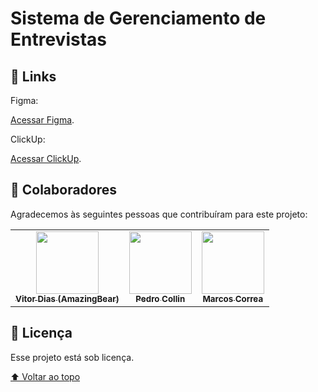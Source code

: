 # Sistema de Gerenciamento de Entrevistas

<!---Esses são exemplos. Veja https://shields.io para outras pessoas ou para personalizar este conjunto de escudos. Você pode querer incluir dependências, status do projeto e informações de licença aqui--->


<!-- <img src="imgsReadme/home.png" alt="Home"> -->

## 🚀 Links <Projeto hotel>

Figma:

[Acessar Figma](https://www.figma.com/file/Nsb9YU2nld7FcM9pu1HRrK/Backup-10_03_22?node-id=0%3A1).

ClickUp:

[Acessar ClickUp](https://app.clickup.com/31004271/v/l/xj5kf-4443?pr=49149528).


## 🤝 Colaboradores

Agradecemos às seguintes pessoas que contribuíram para este projeto:

<table>
  <tr>
    <td align="center">
      <a href="https://github.com/AmazingBear">
        <img src="https://avatars.githubusercontent.com/u/70549168?v=4" width="100px;" alt=""/><br>
        <sub>
          <b>Vitor Dias (AmazingBear) </b>
        </sub>
      </a>
    </td>
    <td align="center">
      <a href="https://github.com/PedroCollin">
        <img src="https://avatars.githubusercontent.com/u/67438145?v=4" width="100px;" alt=""/><br>
        <sub>
          <b>Pedro Collin</b>
        </sub>
      </a>
    </td>
    <td align="center">
      <a href="https://github.com/Marcos-VNC">
        <img src="https://avatars.githubusercontent.com/u/75021765?s=400&u=7fe48327781a8621cd86f3b4f11f8700107c4e8c&v=4" width="100px;" alt=""/><br>
        <sub>
          <b>Marcos Correa</b>
        </sub>
      </a>
    </td>
  </tr>
</table>

## 📝 Licença

Esse projeto está sob licença.

[⬆ Voltar ao topo](#sistema_entrevista)<br>
